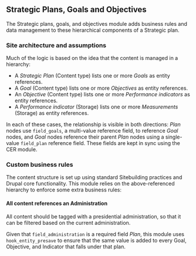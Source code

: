 ## Strategic Plans,  Goals and Objectives

The Strategic plans, goals, and objectives module adds business rules and data
management to these hierarchical components of a Strategic plan.

### Site architecture and assumptions

Much of the logic is based on the idea that the content is managed in a
hierarchy:

* A _Strategic Plan_ (Content type) lists one or more _Goals_ as entity
  references.
* A _Goal_ (Content type) lists one or more _Objectives_ as entity references.
* An _Objective_ (Content type) lists one or more _Performance indicators_
  as entity references.
* A _Performance indicator_ (Storage) lists one or more _Measurements_
  (Storage) as entity references.

In each of these cases, the relationship is visible in both directions: _Plan_
nodes use `field_goals`, a multi-value reference field, to reference _Goal_
nodes, and _Goal_ nodes reference their parent _Plan_ nodes using a single-value
`field_plan` reference field. These fields are kept in sync using the
CER module.

### Custom business rules
The content structure is set up using standard Sitebuilding practices and Drupal
core functionality. This module relies on the above-referenced hierarchy to
enforce some extra business rules:

#### All content references an Administration

All content should be tagged with a presidential administration, so that it can
be filtered based on the current administration.

Given that `field_administration` is a required field _Plan_, this module uses
`hook_entity_presave` to ensure that the same value is added to every Goal,
Objective, and Indicator that falls under that plan.
